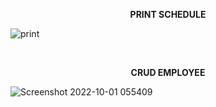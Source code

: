 <p align="center">
    <b>PRINT SCHEDULE</b>
</p>


![print](https://user-images.githubusercontent.com/37862470/193366489-8b897bcc-000e-4fa7-aaed-cb392a571e0b.png)

<br>
<p align="center">
    <b>
    CRUD EMPLOYEE
    </b>
</p>

![Screenshot 2022-10-01 055409](https://user-images.githubusercontent.com/37862470/193366987-f5413933-4c76-403d-97ee-e4fd55db83ce.png)




